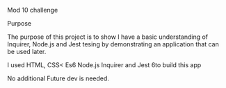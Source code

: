 Mod 10 challenge

Purpose

The purpose of this project is to show I have a basic understanding of Inquirer, Node.js and Jest tesing by demonstrating an application that can be used later.

I used HTML, CSS< Es6 Node.js Inquirer and Jest 6to build this app

No additional Future dev is needed. 